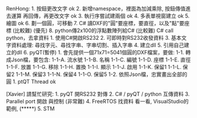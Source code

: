 RenHong:
    1. 按鈕更改文字 ok
    2. 新增namespace，裡面為加減乘除, 按鈕傳值進去運算 再回傳，再更改文字 ok
    3. 執行序嘗試建兩個 ok
    4. 多表單視窗建立 ok
    5. 繪圖 ok
    6. 劃一個圓，可移動
    7. C# 讀DXF的"圓"要座標，要直徑，以及"點"要座標 (比較難) (優先)
    8. python傳2x100的浮點數陣列給C#                (比較難)
       C# call python，去拿資料
    1. 使用C#開啟RS232
    2. 可即時對RS232收發資料
    3. 基本文字資料處理: 尋找字元、尋找字串、字串切割、插入字串
    4. 建立dll
    5. 引用自己建立的dll
    6. pyQT(暫停)
    1. 會先提供一個71x71=5041個圓的DXF檔案，要做:
        1-1. 轉成Json檔，要包含: 
            1-1-A. 流水號
            1-1-B. 名稱
            1-1-C. 編號
            1-1-D. 座標
            1-1-E. 直徑
            1-1-F. 放置
            1-1-G. 移除
            1-1-H. 置換
            1-1-I. 顯示
            1-1-J. 啟用
            1-1-K. 保留1
            1-1-L. 保留2
            1-1-M. 保留3
            1-1-N. 保留4
            1-1-O. 保留5
        1-2. 依照Json檔，忠實畫出全部的圓
    1. ptQT Thread ok
        
[Xavier] 請幫忙研究:
    1. pyQT 開RS232 對傳
    2. C# / pyQT / python 互傳資料
    3. Parallel port 開啟 與控制 (非常難)
    4. FreeRTOS 找資料 看一看, VisualStudio的範例, (*****)
    5. STM


    
